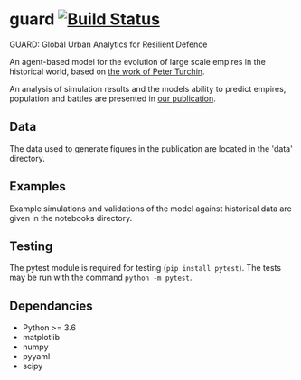 # guard [![Build Status](https://travis-ci.com/alan-turing-institute/guard.svg?token=QpRTp1bT17BnXV9jtJ6H&branch=master)](https://travis-ci.com/alan-turing-institute/guard)
GUARD: Global Urban Analytics for Resilient Defence

An agent-based model for the evolution of large scale empires in the historical
world, based on [the work of Peter
Turchin](https://doi.org/10.1073/pnas.1308825110).

An analysis of simulation results and the models ability to predict empires,
population and battles are presented in [our
publication](https://arxiv.org/abs/1903.11729).

## Data

The data used to generate figures in the publication are located in the 'data'
directory.

## Examples

Example simulations and validations of the model against historical data are
given in the notebooks directory.

## Testing

The pytest module is required for testing (`pip install pytest`). The tests may
be run with the command `python -m pytest`.

## Dependancies

- Python >= 3.6
- matplotlib
- numpy
- pyyaml
- scipy
